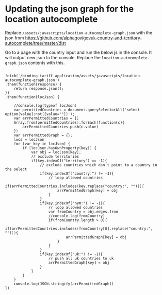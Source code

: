 # Updating the json graph for the location autocomplete

Replace `/assets/javascripts/location-autocomplete-graph.json` with the json from https://github.com/alphagov/govuk-country-and-territory-autocomplete/tree/master/dist

Go to a page with the country input and run the below js in the console.
It will output new json to the console. Replace the `location-autocomplete-graph.json` contents with this.

<pre><code>
fetch('/binding-tariff-application/assets/javascripts/location-autocomplete-graph.json')
.then(function(response) {
    return response.json();
})
.then(function(locJson) {

    //console.log(typeof locJson)
    var permittedCountries = document.querySelectorAll('select option[value]:not([value=""])');
    var arrPermittedCountries = []
    Array.from(permittedCountries).forEach(function(c){
        arrPermittedCountries.push(c.value)
    })
    var arrPermittedGraph = {};
    locs = locJson
    for (var key in locJson) {
        if (locJson.hasOwnProperty(key)) {
            var obj = locJson[key];
            // exclude territories
            if(key.indexOf("territory") == -1){
                // exclude countries which don't point to a country in the select
                if(key.indexOf("country:") != -1){
                    // loop allowed countries
                    if(arrPermittedCountries.includes(key.replace("country:", ""))){
                        arrPermittedGraph[key] = obj
                    }
                }
                if(key.indexOf("nym:") != -1){
                    // loop allowed countries
                    var fromCountry = obj.edges.from
                    //console.log(fromCountry)
                    if(fromCountry.length > 0){
                        if(arrPermittedCountries.includes(fromCountry[0].replace("country:", ""))){
                            arrPermittedGraph[key] = obj
                        }
                    }
                }
                if(key.indexOf("uk:") != -1){
                    // push all uk countries to uk
                    arrPermittedGraph[key] = obj
                }
            }
        }
    }
    console.log(JSON.stringify(arrPermittedGraph))
})
</code></pre>